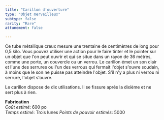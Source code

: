 ```yaml
---
title: "Carillon d'ouverture"
type: "Objet merveilleux"
subtype: false
rarity: "Rare"
attunement: false

---
```

Ce tube métallique creux mesure une trentaine de centimètres de long pour 0,5 kilo. Vous pouvez utiliser une action pour le faire tinter et le pointer sur un objet que l'on peut ouvrir et qui se situe dans un rayon de 36 mètres, comme une porte, un couvercle ou un verrou. Le carillon émet un son clair et l'une des serrures ou l'un des verrous qui fermait l'objet s'ouvre soudain, à moins que le son ne puisse pas atteindre l'objet. S'il n'y a plus ni verrou ni serrure, l'objet s'ouvre.

Le carillon dispose de dix utilisations. Il se fissure après la dixième et ne sert plus à rien.

**Fabrication**  
*Coût estimé*: 600 po  
*Temps estimé*: Trois lunes
*Points de pouvoir estimés*: 5000      
